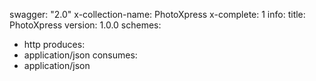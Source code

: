 swagger: "2.0"
x-collection-name: PhotoXpress
x-complete: 1
info:
  title: PhotoXpress
  version: 1.0.0
schemes:
- http
produces:
- application/json
consumes:
- application/json